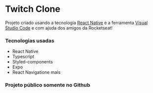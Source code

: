 # Twitch Clone

Projeto criado usando a tecnologia [React Native](https://reactnative.dev/) e a ferramenta [Visual Studio Code](https://code.visualstudio.com/) e com ajuda dos amigos da Rocketseat!

### Tecnologias usadas

- React Native
- Typescript
- Styled-components
- Expo
- React Navigatione mais

### Projeto público somente no Github